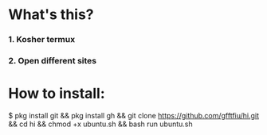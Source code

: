 # What's this?
### 1. Kosher termux
### 2. Open different sites
# How to install:
$ pkg install git && pkg install gh && git clone https://github.com/gfftfiu/hi.git && cd hi && chmod +x ubuntu.sh && bash run ubuntu.sh
